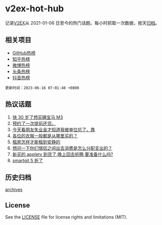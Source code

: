 # v2ex-hot-hub

 记录[V2EX](https://www.v2ex.com/)从 2021-01-06 日至今的热门话题。每小时抓取一次数据，按天[归档](archives)。
 
 ## 相关项目

- [GitHub热榜](https://github.com/it985/github-hot-hub)
- [知乎热榜](https://github.com/it985/zhihu-hot-hub)
- [微博热榜](https://github.com/it985/weibo-hot-hub)
- [头条热榜](https://github.com/it985/toutiao-hot-hub)
- [抖音热榜](https://github.com/it985/douyin-hot-hub)


 `更新时间：2023-06-16 07:01:40 +0800`

## 热议话题

1. [快 30 岁了想买辆宝马 M3](https://www.v2ex.com/t/948843)
1. [预约了一次提前还贷。](https://www.v2ex.com/t/948858)
1. [今天看朋友失业金才知道我被单位坑了，靠](https://www.v2ex.com/t/948935)
1. [各位的衣服一般都是从哪里买的？](https://www.v2ex.com/t/948922)
1. [租房怎样才能租到安静的](https://www.v2ex.com/t/948925)
1. [想问一下你们情侣之间出去消费是怎么分配支出的？](https://www.v2ex.com/t/948861)
1. [新买的 appletv 到货了,晚上回去折腾,要准备什么吗?](https://www.v2ex.com/t/948887)
1. [smartgit 5 折了](https://www.v2ex.com/t/948890)

## 历史归档

[archives](archives)

## License

See the [LICENSE](LICENSE) file for license rights and limitations (MIT).
